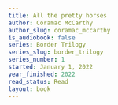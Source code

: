 ```yaml
---
title: All the pretty horses
author: Coramac McCarthy
author_slug: coramac_mccarthy
is_audiobook: false
series: Border Trilogy
series_slug: border_trilogy
series_number: 1
started: January 1, 2022
year_finished: 2022
read_status: Read
layout: book
---
```

